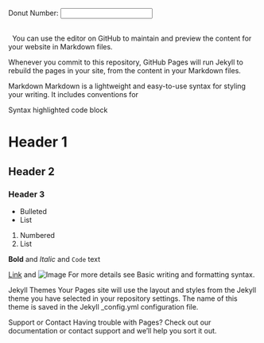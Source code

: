 <form>
  <label for="fname">Donut Number:</label>
  <input type="text" id="donutnumber" name="donutnumber"><br><br>
</form>
<script src="https://code.jquery.com/jquery-3.6.0.min.js" type="text/javascript"></script>
<script>
  $().ready(function() {
   $("#donut-img").attr('src','https://poliigon.com/cdn-cgi/image/width=256,f=auto/https://cdn.crypdonuts.guru/submissions/19lrbMqWZ6GiGRgfQBjQtuSeecer0Beto.png');
    $( ".donut-img" ).load( "https://andrewprice.art/17731-first-steps/donut/7473", function(x) {
      $("#donut-img1").attr('src', https://poliigon.com/cdn-cgi/image/width=256,f=auto/https://cdn.crypdonuts.guru/submissions/1pLBsq9Wu_GzkpLrDNwZqp8uXvz3nzIWM.png);
    });
  });
</script>

<img id="donut-img">
<img id="donut-img1">
You can use the editor on GitHub to maintain and preview the content for your website in Markdown files.

Whenever you commit to this repository, GitHub Pages will run Jekyll to rebuild the pages in your site, from the content in your Markdown files.

Markdown
Markdown is a lightweight and easy-to-use syntax for styling your writing. It includes conventions for

Syntax highlighted code block

# Header 1
## Header 2
### Header 3

- Bulleted
- List

1. Numbered
2. List

**Bold** and _Italic_ and `Code` text

[Link](url) and ![Image](src)
For more details see Basic writing and formatting syntax.

Jekyll Themes
Your Pages site will use the layout and styles from the Jekyll theme you have selected in your repository settings. The name of this theme is saved in the Jekyll _config.yml configuration file.

Support or Contact
Having trouble with Pages? Check out our documentation or contact support and we’ll help you sort it out.

